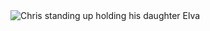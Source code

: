 <picture>
  <source media="(max-width: 799px)" srcset="https://raw.githubusercontent.com/razrabs-media/articles-test/main/10%20%D0%94%D0%BE%D0%B1%D0%B0%D0%B2%D0%BB%D0%B5%D0%BD%D0%B8%D0%B5%20%D1%81%D1%82%D0%B0%D1%82%D1%8C%D0%B8%20%D1%81%20%D0%B1%D0%BE%D0%BB%D1%8C%D1%88%D0%B8%D0%BC%20%D0%BA%D0%BE%D0%BB%D0%B8%D1%87%D0%B5%D1%81%D1%82%D0%B2%D0%BE%D0%BC%20%D0%BA%D0%B0%D1%80%D1%82%D0%B8%D0%BD%D0%BE%D0%BA%20(%D0%94%D0%BE%2050)/01.jpg">
  <source media="(min-width: 800px)" srcset="https://raw.githubusercontent.com/razrabs-media/articles-test/main/10%20%D0%94%D0%BE%D0%B1%D0%B0%D0%B2%D0%BB%D0%B5%D0%BD%D0%B8%D0%B5%20%D1%81%D1%82%D0%B0%D1%82%D1%8C%D0%B8%20%D1%81%20%D0%B1%D0%BE%D0%BB%D1%8C%D1%88%D0%B8%D0%BC%20%D0%BA%D0%BE%D0%BB%D0%B8%D1%87%D0%B5%D1%81%D1%82%D0%B2%D0%BE%D0%BC%20%D0%BA%D0%B0%D1%80%D1%82%D0%B8%D0%BD%D0%BE%D0%BA%20(%D0%94%D0%BE%2050)/02.jpg">
  <img src="https://raw.githubusercontent.com/razrabs-media/articles-test/main/10%20%D0%94%D0%BE%D0%B1%D0%B0%D0%B2%D0%BB%D0%B5%D0%BD%D0%B8%D0%B5%20%D1%81%D1%82%D0%B0%D1%82%D1%8C%D0%B8%20%D1%81%20%D0%B1%D0%BE%D0%BB%D1%8C%D1%88%D0%B8%D0%BC%20%D0%BA%D0%BE%D0%BB%D0%B8%D1%87%D0%B5%D1%81%D1%82%D0%B2%D0%BE%D0%BC%20%D0%BA%D0%B0%D1%80%D1%82%D0%B8%D0%BD%D0%BE%D0%BA%20(%D0%94%D0%BE%2050)/03.jpg" alt="Chris standing up holding his daughter Elva">
</picture>
